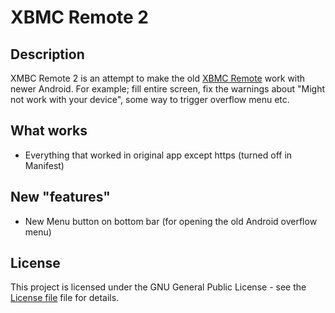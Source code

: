 # XBMC Remote 2

## Description

XMBC Remote 2 is an attempt to make the
old [XBMC Remote](https://github.com/freezy/android-xbmcremote) work with newer Android.
For example; fill entire screen, fix the warnings about "Might not work with your device", some way to trigger overflow menu etc.

## What works

- Everything that worked in original app except https (turned off in Manifest)

## New "features"

- New Menu button on bottom bar (for opening the old Android overflow menu)

## License

This project is licensed under the GNU General Public License - see the [License file](LICENSE) file for details.